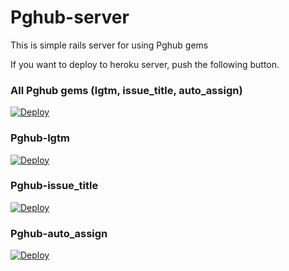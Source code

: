 # Pghub-server

This is simple rails server for using Pghub gems

If you want to deploy to heroku server, push the following button.

### All Pghub gems (lgtm, issue\_title, auto\_assign)

[![Deploy](https://www.herokucdn.com/deploy/button.svg)](https://heroku.com/deploy?template=https://github.com/playground-live/pghub-server)

### Pghub-lgtm

[![Deploy](https://www.herokucdn.com/deploy/button.svg)](https://heroku.com/deploy?template=https://github.com/playground-live/pghub-server/tree/lgtm)

### Pghub-issue_title

[![Deploy](https://www.herokucdn.com/deploy/button.svg)](https://heroku.com/deploy?template=https://github.com/playground-live/pghub-server/tree/issue_title)

### Pghub-auto_assign

[![Deploy](https://www.herokucdn.com/deploy/button.svg)](https://heroku.com/deploy?template=https://github.com/playground-live/pghub-server/tree/auto_assign)
